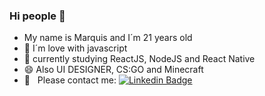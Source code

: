 ### Hi people 👋

- My name is Marquis and I´m 21 years old
- 💙 I´m love with javascript
- 🌱 currently studying ReactJS, NodeJS and React Native 
- 😄 Also UI DESIGNER, CS:GO and Minecraft
- :email: &nbsp; Please contact me: [![Linkedin Badge](https://img.shields.io/badge/-MarquisAlexander-blue?style=flat-square&logo=Linkedin&logoColor=white&link=https://www.linkedin.com/in/marquis-alexander-8802a0164/)](https://www.linkedin.com/in/marquis-alexander-8802a0164/)
